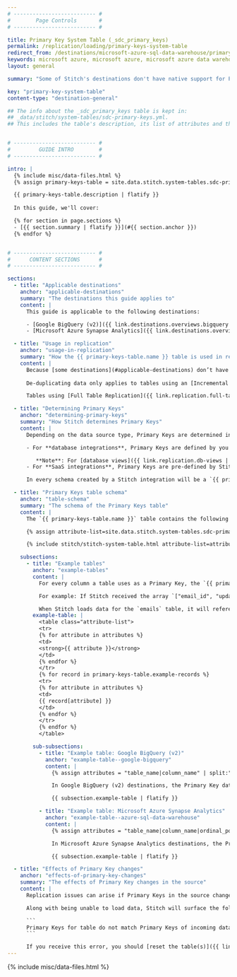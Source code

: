 ```yaml
---
# -------------------------- #
#        Page Controls       #
# -------------------------- #

title: Primary Key System Table (_sdc_primary_keys)
permalink: /replication/loading/primary-keys-system-table
redirect_from: /destinations/microsoft-azure-sql-data-warehouse/primary-key-handling
keywords: microsoft azure, microsoft azure, microsoft azure data warehouse, microsoft azure etl, etl to microsoft azure
layout: general

summary: "Some of Stitch's destinations don't have native support for Primary Keys. To ensure data can be de-duped during loading, Stitch will create a Primary Keys table for each integration schema."

key: "primary-key-system-table"
content-type: "destination-general"

## The info about the _sdc_primary_keys table is kept in: 
## _data/stitch/system-tables/sdc-primary-keys.yml.
## This includes the table's description, its list of attributes and their descriptions, etc.


# -------------------------- #
#         GUIDE INTRO        #
# -------------------------- #

intro: |
  {% include misc/data-files.html %}
  {% assign primary-keys-table = site.data.stitch.system-tables.sdc-primary-keys %}

  {{ primary-keys-table.description | flatify }}
  
  In this guide, we'll cover:

  {% for section in page.sections %}
  - [{{ section.summary | flatify }}](#{{ section.anchor }})
  {% endfor %}


# -------------------------- #
#      CONTENT SECTIONS      #
# -------------------------- #

sections:
  - title: "Applicable destinations"
    anchor: "applicable-destinations"
    summary: "The destinations this guide applies to"
    content: |
      This guide is applicable to the following destinations:

      - [Google BigQuery (v2)]({{ link.destinations.overviews.bigquery | prepend: site.baseurl }})
      - [Microsoft Azure Synapse Analytics]({{ link.destinations.overviews.azure | prepend: site.baseurl }})

  - title: "Usage in replication"
    anchor: "usage-in-replication"
    summary: "How the {{ primary-keys-table.name }} table is used in replication"
    content: |
      Because [some destinations](#applicable-destinations) don’t have native support for Primary Keys, Stitch uses the `{{ primary-keys-table.name }}` table to store Primary Key information and de-dupe data during loading incrementally-replicated tables.
    
      De-duplicating data only applies to tables using an [Incremental Replication Method]({{ link.replication.rep-methods | prepend: site.baseurl }}). This ensures that only the most recent version of a record is loaded into the table.

      Tables using [Full Table Replication]({{ link.replication.full-table-rep | prepend: site.baseurl }}) are not de-duped, but loaded in full during each replication job.

  - title: "Determining Primary Keys"
    anchor: "determining-primary-keys"
    summary: "How Stitch determines Primary Keys"
    content: |
      Depending on the data source type, Primary Keys are determined in one of two ways:

      - For **database integrations**, Primary Keys are defined by you in the source database. These will usually be columns with a Primary Key constrant or some other equivalent, depending on the type of database being used.

         **Note**: For [database views]({{ link.replication.db-views | prepend: site.baseurl }}) you set to replicate in Stitch, the Primary Key will be the field you define for the view during setup.
      - For **SaaS integrations**, Primary Keys are pre-defined by Stitch. Refer to the [schema documentation for your SaaS integration]({{ link.integrations.saas | prepend: site.baseurl }}) for info on the Primary Keys Stitch uses for specific tables.

      In every schema created by a Stitch integration will be a `{{ primary-keys-table.name }}` table. The Primary Key data for every table set to replicate will be stored in this table.

  - title: "Primary Keys table schema"
    anchor: "table-schema"
    summary: "The schema of the Primary Keys table"
    content: |
      The `{{ primary-keys-table.name }}` table contains the following columns:

      {% assign attribute-list=site.data.stitch.system-tables.sdc-primary-keys.attributes %}

      {% include stitch/stitch-system-table.html attribute-list=attribute-list %}

    subsections:
      - title: "Example tables"
        anchor: "example-tables"
        content: |
          For every column a table uses as a Primary Key, the `{{ primary-keys-table.name }}` table will contain a row containing the table's name, the name of the column, and for Microsoft Azure Synapse Analytics destinations, the column's position in the Primary Key array Stitch receives.

          For example: If Stitch received the array `["email_id", "updated_at", "customer_id"]` for an `emails` table, the `{{ primary-keys-table.name }}` table would contain the following records:

          When Stitch loads data for the `emails` table, it will reference these records in `{{ primary-keys-table.name }}` to de-duplicate the data. This will ensure that only the most recent version of a record exists in the `emails` table.
        example-table: |
          <table class="attribute-list">
          <tr>
          {% for attribute in attributes %}
          <td>
          <strong>{{ attribute }}</strong>
          </td>
          {% endfor %}
          </tr>
          {% for record in primary-keys-table.example-records %}
          <tr>
          {% for attribute in attributes %}
          <td>
          {{ record[attribute] }}
          </td>
          {% endfor %}
          </tr>
          {% endfor %}
          </table>

        sub-subsections:
          - title: "Example table: Google BigQuery (v2)"
            anchor: "example-table--google-bigquery"
            content: |
              {% assign attributes = "table_name|column_name" | split:"|" %}

              In Google BigQuery (v2) destinations, the Primary Key data for the `emails` table will look like this in `{{ primary-keys-table.name }}`:

              {{ subsection.example-table | flatify }}

          - title: "Example table: Microsoft Azure Synapse Analytics"
            anchor: "example-table--azure-sql-data-warehouse"
            content: |
              {% assign attributes = "table_name|column_name|ordinal_position" | split:"|" %}

              In Microsoft Azure Synapse Analytics destinations, the Primary Key data for the `emails` table will look like this in `{{ primary-keys-table.name }}`:

              {{ subsection.example-table | flatify }}

  - title: "Effects of Primary Key changes"
    anchor: "effects-of-primary-key-changes"
    summary: "The effects of Primary Key changes in the source"
    content: |
      Replication issues can arise if Primary Keys in the source change, or if data in the `{{ primary-keys-table.name }}` is incorrectly altered or removed.

      Along with being unable to load data, Stitch will surface the following error if this occurs:

      ```
      Primary Keys for table do not match Primary Keys of incoming data
      ```

      If you receive this error, you should [reset the table(s)]({{ link.replication.reset-rep-keys | prepend: site.baseurl }}) mentioned in the error. This will queue a full re-replication of the table, which will ensure Primary Keys are correctly captured and used to de-dupe data when loading.
---
```

{% include misc/data-files.html %}